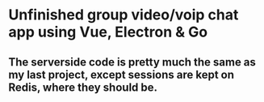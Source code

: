 # Unfinished group video/voip chat app using Vue, Electron & Go

## The serverside code is pretty much the same as my last project, except sessions are kept on Redis, where they should be.
